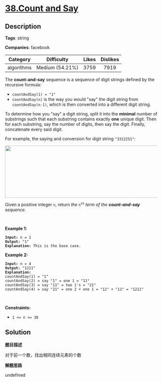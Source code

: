 # [38.Count and Say](https://leetcode.com/problems/count-and-say/description/)

## Description

**Tags**: string

**Companies**: facebook

| Category | Difficulty | Likes | Dislikes |
| :------: | :--------: | :---: | :------: |
| algorithms | Medium (54.21%) | 3759 | 7919 |

<p>The <strong>count-and-say</strong> sequence is a sequence of digit strings defined by the recursive formula:</p>
<ul>
  <li><code>countAndSay(1) = &quot;1&quot;</code></li>
  <li><code>countAndSay(n)</code> is the way you would &quot;say&quot; the digit string from <code>countAndSay(n-1)</code>, which is then converted into a different digit string.</li>
</ul>
<p>To determine how you &quot;say&quot; a digit string, split it into the <strong>minimal</strong> number of substrings such that each substring contains exactly <strong>one</strong> unique digit. Then for each substring, say the number of digits, then say the digit. Finally, concatenate every said digit.</p>
<p>For example, the saying and conversion for digit string <code>&quot;3322251&quot;</code>:</p>
<img alt="" src="https://assets.leetcode.com/uploads/2020/10/23/countandsay.jpg" style="width: 581px; height: 172px;" />
<p>Given a positive integer <code>n</code>, return <em>the </em><code>n<sup>th</sup></code><em> term of the <strong>count-and-say</strong> sequence</em>.</p>
<p>&nbsp;</p>
<p><strong class="example">Example 1:</strong></p>
<pre><code><strong>Input:</strong> n = 1
<strong>Output:</strong> &quot;1&quot;
<strong>Explanation:</strong> This is the base case.</code></pre>
<p><strong class="example">Example 2:</strong></p>
<pre><code><strong>Input:</strong> n = 4
<strong>Output:</strong> &quot;1211&quot;
<strong>Explanation:</strong>
countAndSay(1) = &quot;1&quot;
countAndSay(2) = say &quot;1&quot; = one 1 = &quot;11&quot;
countAndSay(3) = say &quot;11&quot; = two 1&#39;s = &quot;21&quot;
countAndSay(4) = say &quot;21&quot; = one 2 + one 1 = &quot;12&quot; + &quot;11&quot; = &quot;1211&quot;</code></pre>
<p>&nbsp;</p>
<p><strong>Constraints:</strong></p>
<ul>
  <li><code>1 &lt;= n &lt;= 30</code></li>
</ul>

## Solution

**题目描述**

对于前一个数，找出相同连续元素的个数

**解题思路**

undefined

